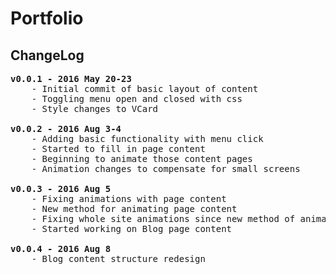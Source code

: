 # Portfolio

## ChangeLog
<pre>
<b>v0.0.1 - 2016 May 20-23</b>
	- Initial commit of basic layout of content
	- Toggling menu open and closed with css
	- Style changes to VCard

<b>v0.0.2 - 2016 Aug 3-4</b>
	- Adding basic functionality with menu click
	- Started to fill in page content
	- Beginning to animate those content pages
	- Animation changes to compensate for small screens

<b>v0.0.3 - 2016 Aug 5</b>
	- Fixing animations with page content
	- New method for animating page content
	- Fixing whole site animations since new method of animating page content
	- Started working on Blog page content

<b>v0.0.4 - 2016 Aug 8</b>
	- Blog content structure redesign
</pre>
